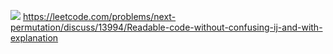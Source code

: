 ![](https://www.nayuki.io/res/next-lexicographical-permutation-algorithm/next-permutation-algorithm.svg)
https://leetcode.com/problems/next-permutation/discuss/13994/Readable-code-without-confusing-ij-and-with-explanation